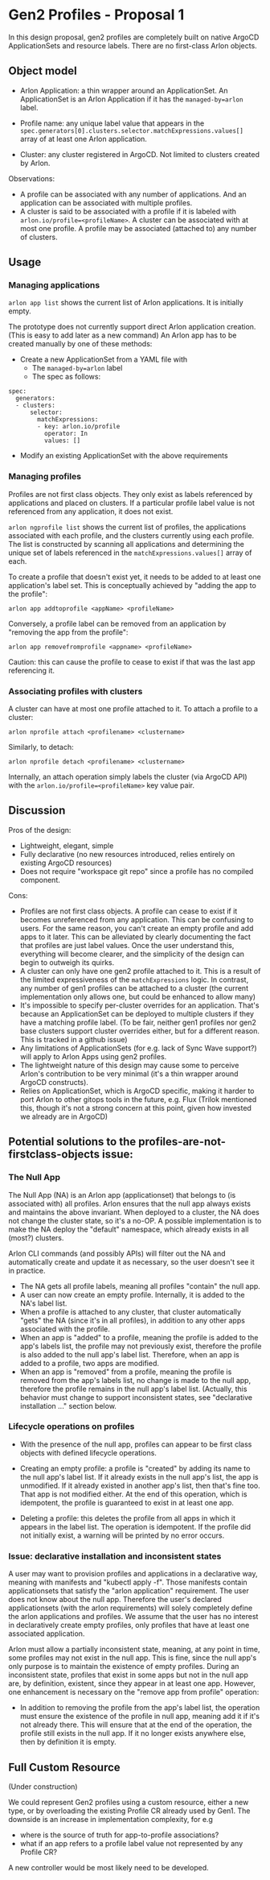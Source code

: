 # Gen2 Profiles - Proposal 1

In this design proposal, gen2 profiles are completely built on native
ArgoCD ApplicationSets and resource labels. There are no first-class
Arlon objects.

## Object model

* Arlon Application: a thin wrapper around an ApplicationSet.
  An ApplicationSet is an Arlon Application if it has the `managed-by=arlon` label.

* Profile name: any unique label value that appears in the `spec.generators[0].clusters.selector.matchExpressions.values[]`
  array of at least one Arlon application.

* Cluster: any cluster registered in ArgoCD. Not limited to clusters created by Arlon.

Observations:
- A profile can be associated with any number of applications. And an application can be associated with multiple profiles.
- A cluster is said to be associated with a profile if it is labeled with `arlon.io/profile=<profileName>`.
A cluster can be associated with at most one profile. A profile may be associated (attached to) any number of clusters.

## Usage

### Managing applications

`arlon app list` shows the current list of Arlon applications.
It is initially empty.

The prototype does not currently support direct Arlon application creation.
(This is easy to add later as a new command)
An Arlon app has to be created manually by one of these methods:
- Create a new ApplicationSet from a YAML file with
  - The `managed-by=arlon` label
  - The spec as follows:
```
spec:
  generators:
  - clusters:
      selector:
        matchExpressions:
        - key: arlon.io/profile
          operator: In
          values: []
```
- Modify an existing ApplicationSet with the above requirements

### Managing profiles

Profiles are not first class objects. They only exist as labels referenced
by applications and placed on clusters. If a particular profile label value is not referenced from
any application, it does not exist.

`arlon ngprofile list` shows the current list of profiles, the applications
associated with each profile, and the clusters currently using each profile.
The list is constructed
by scanning all applications and determining the unique set of labels
referenced in the `matchExpressions.values[]` array of each.

To create a profile that doesn't exist yet, it needs to be added to at least
one application's label set. This is conceptually achieved by "adding the app to the profile":

`arlon app addtoprofile <appName> <profileName>`

Conversely, a profile label can be removed from an application by
"removing the app from the profile":

`arlon app removefromprofile <appname> <profileName>`

Caution: this can cause the profile to cease to exist if that was the last app referencing it.

### Associating profiles with clusters

A cluster can have at most one profile attached to it.
To attach a profile to a cluster:

`arlon nprofile attach <profilename> <clustername>`

Similarly, to detach:

`arlon nprofile detach <profilename> <clustername>`

Internally, an attach operation simply labels the cluster (via ArgoCD API)
with the `arlon.io/profile=<profileName>` key value pair.

## Discussion

Pros of the design:
* Lightweight, elegant, simple
* Fully declarative (no new resources introduced, relies entirely on existing ArgoCD resources)
* Does not require "workspace git repo" since a profile has no compiled component.

Cons:
* Profiles are not first class objects. A profile can cease to exist if it
  becomes unreferenced from any application. This can be confusing to users.
  For the same reason, you can't create an empty profile and add apps to it later.
  This can be alleviated by clearly documenting the fact that profiles are just label values.
  Once the user understand this, everything will become clearer, and the simplicity of
  the design can begin to outweigh its quirks.
* A cluster can only have one gen2 profile attached to it. This is a result
  of the limited expressiveness of the `matchExpressions` logic.
  In contrast, any number of gen1 profiles can be attached to a cluster
  (the current implementation only allows one, but could be enhanced to allow many)
* It's impossible to specify per-cluster overrides for an application.
  That's because an ApplicationSet can be deployed to multiple clusters if
  they have a matching profile label.
  (To be fair, neither gen1 profiles nor gen2 base clusters support cluster overrides either, but for a different reason. This is tracked in a github issue)
* Any limitations of ApplicationSets (for e.g. lack of Sync Wave support?) will apply to Arlon Apps using gen2 profiles.
* The lightweight nature of this design may cause some to perceive Arlon's
  contribution to be very minimal (it's a thin wrapper around ArgoCD constructs).
* Relies on ApplicationSet, which is ArgoCD specific, making it harder to port Arlon
  to other gitops tools in the future, e.g. Flux (Trilok mentioned this, though it's not a strong concern at this point, given how invested we already are in ArgoCD)

## Potential solutions to the profiles-are-not-firstclass-objects issue:

### The Null App

The Null App (NA) is an Arlon app (applicationset) that belongs
to (is associated with) all profiles.
Arlon ensures that the null app always exists and maintains the above invariant.
When deployed to a cluster, the NA does not change the cluster
state, so it's a no-OP. A possible implementation is to make the NA deploy the "default" namespace,
which already exists in all (most?) clusters.

Arlon CLI commands (and possibly APIs) will filter out the NA and automatically create and update it
as necessary, so the user doesn't see it in practice.

* The NA gets all profile labels, meaning all profiles "contain" the null app.
* A user can now create an empty profile. Internally, it is added to the NA's label list.
* When a profile is attached to any cluster, that cluster automatically "gets" the NA (since it's in all profiles), in addition to any other apps associated with the profile.
* When an app is "added" to a profile, meaning the profile is added to the app's labels list, the profile may not previously exist, therefore the profile is also added to the null app's label list. Therefore, when an app is added to a profile, two apps are modified.
* When an app is "removed" from a profile, meaning the profile is removed from the app's labels list, no change is made to the null app, therefore the profile remains in the null app's label list. (Actually, this behavior must change to support inconsistent states, see "declarative installation ..." section below.

### Lifecycle operations on profiles

* With the presence of the null app, profiles can appear to be first class objects with defined lifecycle operations.

* Creating an empty profile: a profile is "created" by adding its name to the null app's label list. If it already exists in the null app's list, the app is unmodified. If it already existed in another app's list, then that's fine too. That app is not modified either. At the end of this operation, which is idempotent, the profile is guaranteed to exist in at least one app.

* Deleting a profile: this deletes the profile from all apps in which it appears in the label list. The operation is idempotent. If the profile did not initially exist, a warning will be printed by no error occurs.


### Issue: declarative installation and inconsistent states

A user may want to provision profiles and applications in a declarative way, meaning with manifests and "kubectl apply -f". Those manifests contain applicationsets that satisfy the "arlon application" requirement. The user does not know about the null app. Therefore the user's declared applicationsets (with the arlon requirements) will solely completely define the arlon applications and profiles. We assume that the user has no interest in declaratively create empty profiles, only profiles that have at least one associated application.

Arlon must allow a partially inconsistent state, meaning, at any point in time, some profiles may not exist in the null app. This is fine, since the null app's only purpose is to maintain the existence of empty profiles. During an inconsistent state, profiles that exist in some apps but not in the null app are, by definition, existent, since they appear in at least one app. However, one enhancement is necessary on the "remove app from profile" operation: 
- In addition to removing the profile from the app's label list, the operation must ensure the existence of the profile in null app, meaning add it if it's not already there. This will ensure that at the end of the operation, the profile still exists in the null app. If it no longer exists anywhere else, then by definition it is empty.

## Full Custom Resource

(Under construction)

We could represent Gen2 profiles using a custom resource, either a new type, or by overloading
the existing Profile CR already used by Gen1. The downside is an increase
in implementation complexity, for e.g
* where is the source of truth for app-to-profile associations?
* what if an app refers to a profile label value not represented by any Profile CR?

A new controller would be most likely need to be developed.
